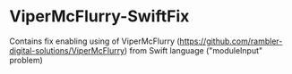 # ViperMcFlurry-SwiftFix
Contains fix enabling using of ViperMcFlurry (https://github.com/rambler-digital-solutions/ViperMcFlurry) from Swift language ("moduleInput" problem)
